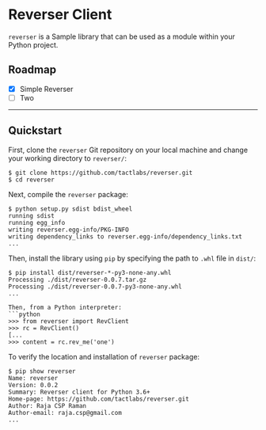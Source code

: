 # Reverser Client
`reverser` is a Sample library that can be used as a module within your Python project.
## Roadmap
- [x] Simple Reverser
- [ ] Two
---------------------------

## Quickstart
First, clone the `reverser` Git repository on your local machine and change your working directory to `reverser/`:
```console
$ git clone https://github.com/tactlabs/reverser.git
$ cd reverser
```
Next, compile the `reverser` package:
```console
$ python setup.py sdist bdist_wheel
running sdist
running egg_info
writing reverser.egg-info/PKG-INFO
writing dependency_links to reverser.egg-info/dependency_links.txt
...
```
Then, install the library using `pip` by specifying the path to `.whl` file in `dist/`:
```console
$ pip install dist/reverser-*-py3-none-any.whl
Processing ./dist/reverser-0.0.7.tar.gz
Processing ./dist/reverser-0.0.7-py3-none-any.whl
...

Then, from a Python interpreter:
```python
>>> from reverser import RevClient
>>> rc = RevClient()
[...
>>> content = rc.rev_me('one')
```

To verify the location and installation of `reverser` package:
```console
$ pip show reverser
Name: reverser
Version: 0.0.2
Summary: Reverser client for Python 3.6+
Home-page: https://github.com/tactlabs/reverser.git
Author: Raja CSP Raman
Author-email: raja.csp@gmail.com
...
```